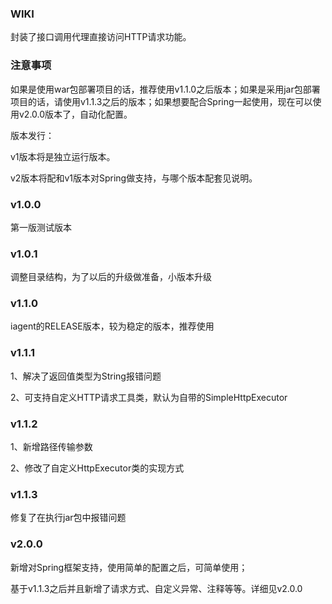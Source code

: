 ### WIKI

封装了接口调用代理直接访问HTTP请求功能。

### 注意事项
如果是使用war包部署项目的话，推荐使用v1.1.0之后版本；如果是采用jar包部署项目的话，请使用v1.1.3之后的版本；如果想要配合Spring一起使用，现在可以使用v2.0.0版本了，自动化配置。

版本发行：

v1版本将是独立运行版本。

v2版本将配和v1版本对Spring做支持，与哪个版本配套见说明。

### v1.0.0
第一版测试版本

### v1.0.1
调整目录结构，为了以后的升级做准备，小版本升级

### v1.1.0
iagent的RELEASE版本，较为稳定的版本，推荐使用

### v1.1.1
1、解决了返回值类型为String报错问题

2、可支持自定义HTTP请求工具类，默认为自带的SimpleHttpExecutor

### v1.1.2
1、新增路径传输参数

2、修改了自定义HttpExecutor类的实现方式

### v1.1.3
修复了在执行jar包中报错问题

### v2.0.0

新增对Spring框架支持，使用简单的配置之后，可简单使用；

基于v1.1.3之后并且新增了请求方式、自定义异常、注释等等。详细见v2.0.0
